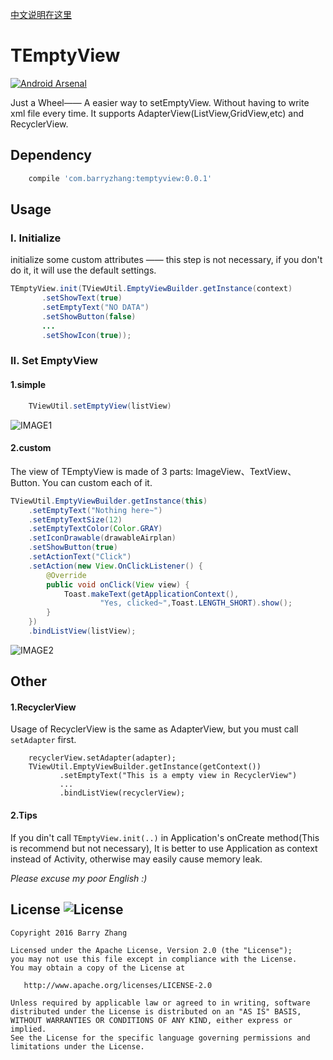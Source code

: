 
[中文说明在这里](./README.cn.md)

# TEmptyView
[![Android Arsenal](https://img.shields.io/badge/Android%20Arsenal-TEmptyView-green.svg?style=true)](https://android-arsenal.com/details/1/3886)

Just a Wheel—— A easier way to setEmptyView. Without having to write xml file every time. It supports AdapterView(ListView,GridView,etc) and RecyclerView. 

## Dependency
```groovy
	compile 'com.barryzhang:temptyview:0.0.1'
```

## Usage

### I. Initialize
initialize some custom attributes —— this step is not necessary, if you don't do it, it will use the default settings.

```java
TEmptyView.init(TViewUtil.EmptyViewBuilder.getInstance(context)
       .setShowText(true)
       .setEmptyText("NO DATA")
       .setShowButton(false)
       ...
       .setShowIcon(true));
```

### II. Set EmptyView

#### 1.simple
```java
    TViewUtil.setEmptyView(listView)
```
![IMAGE1](./etc/demo1.png)

#### 2.custom 
The view of TEmptyView is made of 3 parts: ImageView、TextView、Button. You can custom each of it.  
```java
TViewUtil.EmptyViewBuilder.getInstance(this)
	.setEmptyText("Nothing here~")
	.setEmptyTextSize(12)
	.setEmptyTextColor(Color.GRAY)
	.setIconDrawable(drawableAirplan)
	.setShowButton(true)
	.setActionText("Click")
	.setAction(new View.OnClickListener() {
		@Override
		public void onClick(View view) {
		    Toast.makeText(getApplicationContext(),
		            "Yes, clicked~",Toast.LENGTH_SHORT).show();
		}
	})
	.bindListView(listView);
```

![IMAGE2](./etc/demo2.png)

## Other

#### 1.RecyclerView
Usage of RecyclerView is the same as AdapterView, but you must call `setAdapter` first.
```
	recyclerView.setAdapter(adapter);
	TViewUtil.EmptyViewBuilder.getInstance(getContext())
           .setEmptyText("This is a empty view in RecyclerView")
           ...
           .bindListView(recyclerView);
```

#### 2.Tips

If you din't call `TEmptyView.init(..)` in Application's onCreate method(This is recommend but not necessary), It is better to use Application as context instead of Activity, otherwise may easily cause memory leak.


*Please excuse my poor English :)*



License ![License](https://img.shields.io/hexpm/l/plug.svg)
--------

    Copyright 2016 Barry Zhang

    Licensed under the Apache License, Version 2.0 (the "License");
    you may not use this file except in compliance with the License.
    You may obtain a copy of the License at

       http://www.apache.org/licenses/LICENSE-2.0

    Unless required by applicable law or agreed to in writing, software
    distributed under the License is distributed on an "AS IS" BASIS,
    WITHOUT WARRANTIES OR CONDITIONS OF ANY KIND, either express or implied.
    See the License for the specific language governing permissions and
    limitations under the License.